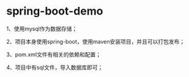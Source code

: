 # spring-boot-demo
1、使用mysql作为数据存储；

2、项目本身使用spring-boot，使用maven安装项目，并且可以打包发布；

3、pom.xml文件有相关的依赖和配置；

4、项目中有sql文件，导入数据库即可；
